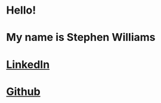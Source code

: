 # Hello!
# My name is Stephen Williams
# [LinkedIn](https://www.linkedin.com/in/stephen-williams-7843271a3/)
# [Github](https://github.com/Svalentinow)


